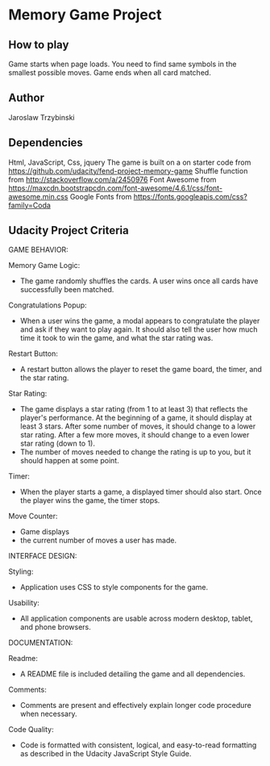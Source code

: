 # Memory Game Project

## How to play
Game starts when page loads. You need to find same symbols in the smallest possible moves. Game ends when all card matched.

## Author
Jaroslaw Trzybinski

## Dependencies
Html, JavaScript, Css, jquery
The game is built on a on starter code from https://github.com/udacity/fend-project-memory-game
Shuffle function from http://stackoverflow.com/a/2450976
Font Awesome from https://maxcdn.bootstrapcdn.com/font-awesome/4.6.1/css/font-awesome.min.css
Google Fonts from https://fonts.googleapis.com/css?family=Coda

## Udacity Project Criteria

GAME BEHAVIOR:

Memory Game Logic:
* The game randomly shuffles the cards. A user wins once all cards have successfully been matched.

Congratulations Popup:
* When a user wins the game, a modal appears to congratulate the player and ask if they want to play again. It should also tell the user how much time it took to win the game, and what the star rating was.

Restart Button:
* A restart button allows the player to reset the game board, the timer, and the star rating.

Star Rating:
* The game displays a star rating (from 1 to at least 3) that reflects the player's performance. At the beginning of a game, it should display at least 3 stars. After some number of moves, it should change to a lower star rating. After a few more moves, it should change to a even lower star rating (down to 1).
* The number of moves needed to change the rating is up to you, but it should happen at some point.

Timer:
* When the player starts a game, a displayed timer should also start. Once the player wins the game, the timer stops.

Move Counter:
* Game displays
* the current number of moves a user has made.

INTERFACE DESIGN:

Styling:
* Application uses CSS to style components for the game.

Usability:
* All application components are usable across modern desktop, tablet, and phone browsers.

DOCUMENTATION:

Readme:
* A README file is included detailing the game and all dependencies.

Comments:
* Comments are present and effectively explain longer code procedure when necessary.

Code Quality:
* Code is formatted with consistent, logical, and easy-to-read formatting as described in the Udacity JavaScript Style Guide.

